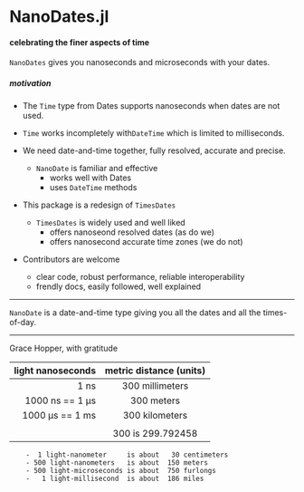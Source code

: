# NanoDates.jl
#### celebrating the finer aspects of time


`NanoDates` gives you nanoseconds and microseconds with your dates.

##### motivation

- The `Time` type from Dates supports nanoseconds when dates are not used.
- `Time` works incompletely with`DateTime` which is limited to milliseconds.

- We need date-and-time together, fully resolved, accurate and precise.
  - `NanoDate` is familiar and effective
    -  works well with Dates
    -  uses `DateTime` methods

- This package is a redesign of `TimesDates`
  - `TimesDates` is widely used and well liked
    - offers nanoseond resolved dates       (as do we)
    - offers nanosecond accurate time zones (we do not)
 
- Contributors are welcome
  -  clear code, robust performance, reliable interoperability
  -  frendly docs, easily followed, well explained
 
----

`NanoDate` is a date-and-time type giving you all the dates and all the times-of-day.

----



Grace Hopper, with gratitude

| light nanoseconds | metric distance (units) |
|------------------:|:-----------------------:|
| 1 ns              | 300 millimeters         |
| 1000 ns == 1 μs   | 300 meters              |
| 1000 μs == 1 ms   | 300 kilometers          |
|                   |                         |
|                   | 300 is 299.792458       |

        -  1 light-nanometer     is about   30 centimeters
        - 500 light-nanometers   is about  150 meters
        - 500 light-microseconds is about  750 furlongs
        -   1 light-millisecond  is about  186 miles




